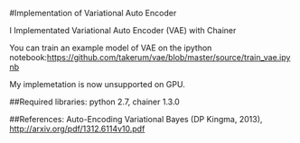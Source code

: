 #Implementation of Variational Auto Encoder

I Implementated Variational Auto Encoder (VAE) with Chainer

You can train an example model of VAE on the ipython notebook:https://github.com/takerum/vae/blob/master/source/train_vae.ipynb

My implemetation is now unsupported on GPU.

##Required libraries:
python 2.7, chainer 1.3.0

##References:
Auto-Encoding Variational Bayes (DP Kingma, 2013), http://arxiv.org/pdf/1312.6114v10.pdf

